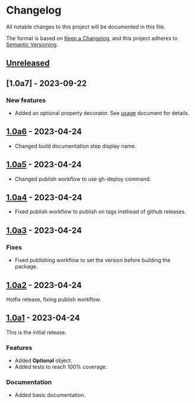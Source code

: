 # Changelog

All notable changes to this project will be documented in this file.

The format is based on [Keep a Changelog](https://keepachangelog.com/en/1.0.0/),
and this project adheres to [Semantic Versioning](https://semver.org/spec/v2.0.0.html).

## [Unreleased]

## [1.0a7] - 2023-09-22

### New features

- Added an optional property decorator. See [usage] document for details.

## [1.0a6] - 2023-04-24

- Changed build documentation step display name.

## [1.0a5] - 2023-04-24

- Changed publish workflow to use gh-deploy command.

## [1.0a4] - 2023-04-24

- Fixed publish workflow to publish on tags insthead of github releases.

## [1.0a3] - 2023-04-24

### Fixes

- Fixed publishing workflow to set the version before building the package.

## [1.0a2] - 2023-04-24

Hotfix release, fixing publish workflow.

## [1.0a1] - 2023-04-24

This is the initial release.

### Features

- Added **Optional** object.
- Added tests to reach 100% coverage.

### Documentation

- Added basic documentation.

[Unreleased]: https://github.com/francipvb/py-optional/compare/v0.0.0...HEAD
[1.0a1]: https://github.com/francipvb/py-optional/releases/tag/v1.0a1
[1.0a2]: https://github.com/francipvb/py-optional/releases/tag/v1.0a2
[1.0a3]: https://github.com/francipvb/py-optional/releases/tag/v1.0a3
[1.0a4]: https://github.com/francipvb/py-optional/releases/tag/v1.0a4
[1.0a5]: https://github.com/francipvb/py-optional/releases/tag/v1.0a5
[1.0a6]: https://github.com/francipvb/py-optional/releases/tag/v1.0a6
[usage]: USAGE.md